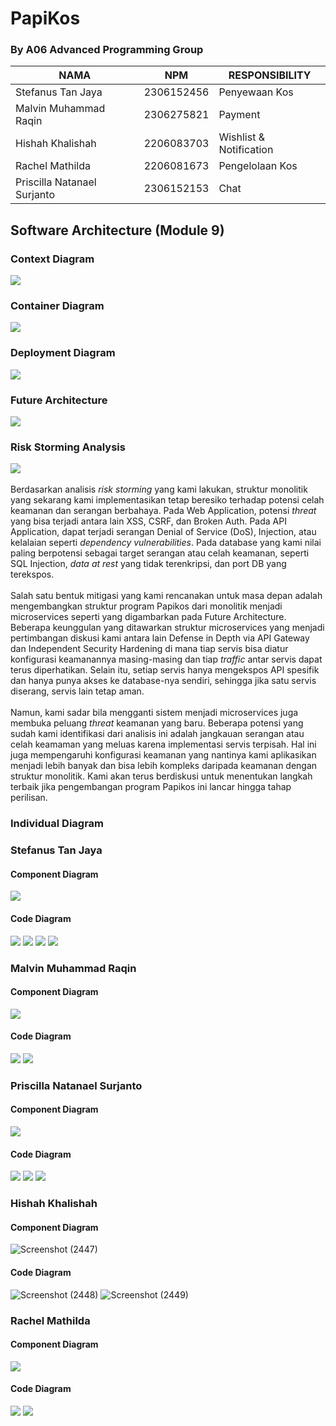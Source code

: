 # PapiKos
### By A06 Advanced Programming Group
| NAMA                        | NPM           | RESPONSIBILITY          |
|-----------------------------|---------------|-------------------------|
| Stefanus Tan Jaya           | 2306152456    | Penyewaan Kos           |
| Malvin Muhammad Raqin       | 2306275821    | Payment                 |
| Hishah Khalishah            | 2206083703    | Wishlist & Notification |
| Rachel Mathilda             | 2206081673    | Pengelolaan Kos         |
| Priscilla Natanael Surjanto | 2306152153    | Chat                    |

## Software Architecture (Module 9)
### Context Diagram
![](images/ContextDiagram.jpg)
### Container Diagram
![](images/ContainerDiagram.jpg)
### Deployment Diagram
![](images/DeploymentDiagram.jpg)
### Future Architecture
![](images/FutureContainer.jpg)
### Risk Storming Analysis
![](images/RiskStorming.jpg)
<br><br>
Berdasarkan analisis _risk storming_ yang kami lakukan, struktur monolitik yang sekarang kami implementasikan tetap beresiko terhadap potensi celah keamanan dan serangan berbahaya. Pada Web Application, potensi _threat_ yang bisa terjadi antara lain XSS, CSRF, dan Broken Auth. Pada API Application, dapat terjadi serangan Denial of Service (DoS), Injection, atau kelalaian seperti _dependency vulnerabilities_. Pada database yang kami nilai paling berpotensi sebagai target serangan atau celah keamanan, seperti SQL Injection, _data at rest_ yang tidak terenkripsi, dan port DB yang terekspos. <br><br>
Salah satu bentuk mitigasi yang kami rencanakan untuk masa depan adalah mengembangkan struktur program Papikos dari monolitik menjadi microservices seperti yang digambarkan pada Future Architecture. Beberapa keunggulan yang ditawarkan struktur microservices yang menjadi pertimbangan diskusi kami antara lain Defense in Depth via API Gateway dan Independent Security Hardening di mana tiap servis bisa diatur konfigurasi keamanannya masing-masing dan tiap _traffic_ antar servis dapat terus diperhatikan. Selain itu, setiap servis hanya mengekspos API spesifik dan hanya punya akses ke database-nya sendiri, sehingga jika satu servis diserang, servis lain tetap aman.<br><br>
Namun, kami sadar bila mengganti sistem menjadi microservices juga membuka peluang _threat_ keamanan yang baru. Beberapa potensi yang sudah kami identifikasi dari analisis ini adalah jangkauan serangan atau celah keamaman yang meluas karena implementasi servis terpisah. Hal ini juga mempengaruhi konfigurasi keamanan yang nantinya kami aplikasikan menjadi lebih banyak dan bisa lebih kompleks daripada keamanan dengan struktur monolitik. Kami akan terus berdiskusi untuk menentukan langkah terbaik jika pengembangan program Papikos ini lancar hingga tahap perilisan.

### Individual Diagram
### Stefanus Tan Jaya
#### Component Diagram
![](images/ComponentDiagramStef.jpg)
#### Code Diagram
![](images/CodeDiagramStef1.jpg)
![](images/CodeDiagramStef2.jpg)
![](images/CodeDiagramStef3.jpg)
![](images/CodeDiagramStef4.jpg)

### Malvin Muhammad Raqin
#### Component Diagram
![](images/ComponentDiagramPayment.png)
#### Code Diagram
![](images/CodeDiagramPayment1.png)
![](images/CodeDiagramPayment2.png)

### Priscilla Natanael Surjanto
#### Component Diagram
![](images/ComponentChat.png)
#### Code Diagram
![](images/CodeChat1.png)
![](images/CodeChat2.png)
![](images/CodeChat3.png)

### Hishah Khalishah
#### Component Diagram
![Screenshot (2447)](https://github.com/user-attachments/assets/0391a130-9ddd-49de-b5f2-ded880ae8e28)
#### Code Diagram
![Screenshot (2448)](https://github.com/user-attachments/assets/44b009ad-e830-42c4-a9e1-5b2b5a933eb4)
![Screenshot (2449)](https://github.com/user-attachments/assets/54dc0db7-ba0a-47e3-b944-8f47de7ded07)

### Rachel Mathilda
#### Component Diagram
![](images/ComponentDiagramPengelolaan.png)
#### Code Diagram
![](images/CodeRachel1.png)
![](images/CodeRachel2.png)
